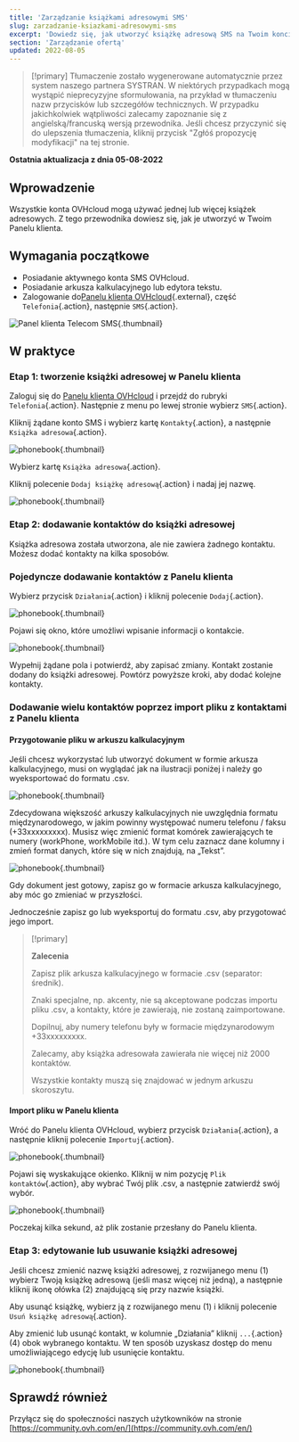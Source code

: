 ```yaml
---
title: 'Zarządzanie książkami adresowymi SMS'
slug: zarzadzanie-ksiazkami-adresowymi-sms
excerpt: 'Dowiedz się, jak utworzyć książkę adresową SMS na Twoim koncie OVHcloud'
section: 'Zarządzanie ofertą'
updated: 2022-08-05
---
```


> [!primary]
> Tłumaczenie zostało wygenerowane automatycznie przez system naszego partnera SYSTRAN. W niektórych przypadkach mogą wystąpić nieprecyzyjne sformułowania, na przykład w tłumaczeniu nazw przycisków lub szczegółów technicznych. W przypadku jakichkolwiek wątpliwości zalecamy zapoznanie się z angielską/francuską wersją przewodnika. Jeśli chcesz przyczynić się do ulepszenia tłumaczenia, kliknij przycisk "Zgłóś propozycję modyfikacji" na tej stronie.
>

**Ostatnia aktualizacja z dnia 05-08-2022**

## Wprowadzenie

Wszystkie konta OVHcloud mogą używać jednej lub więcej książek adresowych. Z tego przewodnika dowiesz się, jak je utworzyć w Twoim Panelu klienta.

## Wymagania początkowe

- Posiadanie aktywnego konta SMS OVHcloud.
- Posiadanie arkusza kalkulacyjnego lub edytora tekstu.
- Zalogowanie do[Panelu klienta OVHcloud](https://www.ovh.com/auth/?action=gotomanager&from=https://www.ovh.pl/&ovhSubsidiary=pl){.external}, część `Telefonia`{.action}, następnie `SMS`{.action}.

![Panel klienta Telecom SMS](https://raw.githubusercontent.com/ovh/docs/master/templates/control-panel/product-selection/telecom/tpl-telecom-03-en-sms.png){.thumbnail}

## W praktyce

### Etap 1: tworzenie książki adresowej w Panelu klienta

Zaloguj się do [Panelu klienta OVHcloud](https://www.ovh.com/auth/?action=gotomanager&from=https://www.ovh.pl/&ovhSubsidiary=pl) i przejdź do rubryki `Telefonia`{.action}. Następnie z menu po lewej stronie wybierz `SMS`{.action}.

Kliknij żądane konto SMS i wybierz kartę `Kontakty`{.action}, a następnie `Książka adresowa`{.action}.

![phonebook](images/smsphonebook01.png){.thumbnail}

Wybierz kartę `Książka adresowa`{.action}.

Kliknij polecenie `Dodaj książkę adresową`{.action} i nadaj jej nazwę.

![phonebook](images/smsphonebook2.png){.thumbnail}

### Etap 2: dodawanie kontaktów do książki adresowej

Książka adresowa została utworzona, ale nie zawiera żadnego kontaktu. Możesz dodać kontakty na kilka sposobów.

### Pojedyncze dodawanie kontaktów z Panelu klienta

Wybierz przycisk `Działania`{.action} i kliknij polecenie `Dodaj`{.action}.

![phonebook](images/smsphonebook3.png){.thumbnail}

Pojawi się okno, które umożliwi wpisanie informacji o kontakcie.

![phonebook](images/smsphonebook4.png){.thumbnail}

Wypełnij żądane pola i potwierdź, aby zapisać zmiany. Kontakt zostanie dodany do książki adresowej. Powtórz powyższe kroki, aby dodać kolejne kontakty.

### Dodawanie wielu kontaktów poprzez import pliku z kontaktami z Panelu klienta

#### Przygotowanie pliku w arkuszu kalkulacyjnym

Jeśli chcesz wykorzystać lub utworzyć dokument w formie arkusza kalkulacyjnego, musi on wyglądać jak na ilustracji poniżej i należy go wyeksportować do formatu .csv.

![phonebook](images/smsphonebook-spreadsheet1.png){.thumbnail}

Zdecydowana większość arkuszy kalkulacyjnych nie uwzględnia formatu międzynarodowego, w jakim powinny występować numeru telefonu / faksu (+33xxxxxxxxx). Musisz więc zmienić format komórek zawierających te numery (workPhone, workMobile itd.). W tym celu zaznacz dane kolumny i zmień format danych, które się w nich znajdują, na „Tekst”.

![phonebook](images/smsphonebook-spreadsheet2.png){.thumbnail}

Gdy dokument jest gotowy, zapisz go w formacie arkusza kalkulacyjnego, aby móc go zmieniać w przyszłości.

Jednocześnie zapisz go lub wyeksportuj do formatu .csv, aby przygotować jego import.

> [!primary]
>
> **Zalecenia**
>
>Zapisz plik arkusza kalkulacyjnego w formacie .csv (separator: średnik).
>
>Znaki specjalne, np. akcenty, nie są akceptowane podczas importu pliku .csv, a kontakty, które je zawierają, nie zostaną zaimportowane.
>
>Dopilnuj, aby numery telefonu były w formacie międzynarodowym +33xxxxxxxxx.
>
>Zalecamy, aby książka adresowała zawierała nie więcej niż 2000 kontaktów.
>
>Wszystkie kontakty muszą się znajdować w jednym arkuszu skoroszytu.
>
>

#### Import pliku w Panelu klienta

Wróć do Panelu klienta OVHcloud, wybierz przycisk `Działania`{.action}, a następnie kliknij polecenie `Importuj`{.action}.

![phonebook](images/smsphonebook5.png){.thumbnail}

Pojawi się wyskakujące okienko. Kliknij w nim pozycję `Plik kontaktów`{.action}, aby wybrać Twój plik .csv, a następnie zatwierdź swój wybór.

![phonebook](images/smsphonebook6.png){.thumbnail}

Poczekaj kilka sekund, aż plik zostanie przesłany do Panelu klienta.

### Etap 3: edytowanie lub usuwanie książki adresowej

Jeśli chcesz zmienić nazwę książki adresowej, z rozwijanego menu (1) wybierz Twoją książkę adresową (jeśli masz więcej niż jedną), a następnie kliknij ikonę ołówka (2) znajdującą się przy nazwie książki. 

Aby usunąć książkę, wybierz ją z rozwijanego menu (1) i kliknij polecenie `Usuń książkę adresową`{.action}.

Aby zmienić lub usunąć kontakt, w kolumnie „Działania” kliknij `...`{.action} (4) obok wybranego kontaktu. W ten sposób uzyskasz dostęp do menu umożliwiającego edycję lub usunięcie kontaktu.

![phonebook](images/smsphonebook7.png){.thumbnail}

## Sprawdź również

Przyłącz się do społeczności naszych użytkowników na stronie [https://community.ovh.com/en/](https://community.ovh.com/en/)
